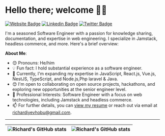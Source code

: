 # Hello there; welcome 👋🏾

[![Website Badge](https://img.shields.io/badge/-@richardiyevhobu.com-000000?style=for-the-badge&logo=Google-Chrome&logoColor=white&link=https://richardiyevhobu.com)](https://richardiyevhobu.com) [![Linkedin Badge](https://img.shields.io/badge/-richardiyevhobu-blue?style=for-the-badge&logo=Linkedin&logoColor=white&link=https://www.linkedin.com/in/richard-iyevhobu)](https://www.linkedin.com/in/richard-iyevhobu) [![Twitter Badge](https://img.shields.io/badge/-@richard__jim-1ca0f1?style=for-the-badge&logo=twitter&logoColor=white&link=https://twitter.com/richard__jim)](https://twitter.com/richard__jim)

I'm a seasoned Software Engineer with a passion for knowledge sharing, documentation, and expertise in web engineering. I specialize in Jamstack, headless commerce, and more. Here's a brief overview:

**About Me**:

- 😊 Pronouns: He/him
- 💡 Fun fact: I hold substantial experience as a software engineer.
- 🌱 Currently, I'm expanding my expertise in JavaScript, React.js, Vue.js, NestJS, TypeScript, and Node.js,Php laravel & Java.
- 😊 I'm open to collaborating on open source projects, hackathons, and exploring new opportunities at the senior engineer level.
- 💼 Professional Interests: Software Engineer with a focus on web technologies, including Jamstack and headless commerce.
- 📫 For further details, you can [view my resume](#) or reach out via email at richardiyevhobu@gmail.com.

---

| <img align="center" src="https://github-readme-stats.vercel.app/api?username=richardjim&show_icons=true&include_all_commits=true&hide_border=true" alt="Richard's GitHub stats" /> | <img align="center" src="https://github-readme-stats.vercel.app/api/top-langs/?username=richardjim&langs_count=8&layout=compact&hide_border=true" alt="Richard's GitHub stats" /> |
| ------------- | ------------- |

